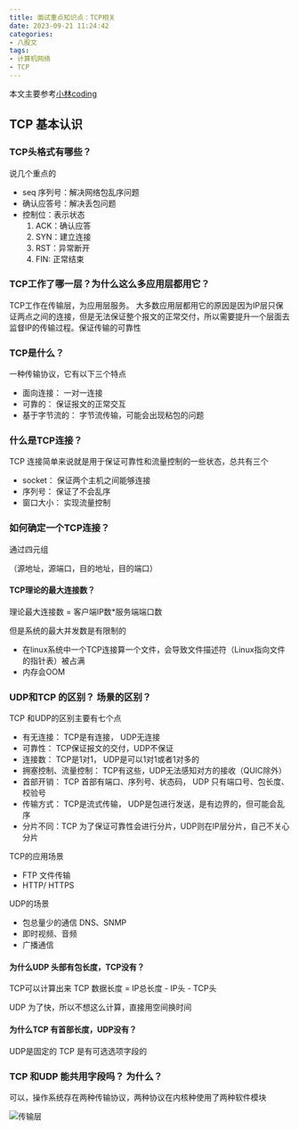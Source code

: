 ```yaml
---
title: 面试重点知识点：TCP相关
date: 2023-09-21 11:24:42
categories:
- 八股文
tags:
- 计算机网络
- TCP
---
```


本文主要参考[小林coding](https://xiaolincoding.com/network/3_tcp/tcp_interview.html#tcp-%E5%A4%B4%E6%A0%BC%E5%BC%8F%E6%9C%89%E5%93%AA%E4%BA%9B)

## TCP 基本认识

### TCP头格式有哪些？

说几个重点的

- seq 序列号：解决网络包乱序问题
- 确认应答号：解决丢包问题
- 控制位：表示状态
    1. ACK：确认应答
    2. SYN：建立连接
    3. RST：异常断开
    4. FIN: 正常结束

### TCP工作了哪一层？为什么这么多应用层都用它？

TCP工作在传输层，为应用层服务。
大多数应用层都用它的原因是因为IP层只保证两点之间的连接，但是无法保证整个报文的正常交付，所以需要提升一个层面去监督IP的传输过程。保证传输的可靠性

### TCP是什么？

一种传输协议，它有以下三个特点

- 面向连接： 一对一连接
- 可靠的： 保证报文的正常交互
- 基于字节流的： 字节流传输，可能会出现粘包的问题

### 什么是TCP连接？

TCP 连接简单来说就是用于保证可靠性和流量控制的一些状态，总共有三个

- socket： 保证两个主机之间能够连接
- 序列号： 保证了不会乱序
- 窗口大小： 实现流量控制

### 如何确定一个TCP连接？

通过四元组

（源地址，源端口，目的地址，目的端口）

#### TCP理论的最大连接数？

理论最大连接数 = 客户端IP数*服务端端口数

但是系统的最大并发数是有限制的

- 在linux系统中一个TCP连接算一个文件，会导致文件描述符（Linux指向文件的指针表）被占满
- 内存会OOM

### UDP和TCP 的区别？ 场景的区别？

TCP 和UDP的区别主要有七个点

- 有无连接： TCP是有连接， UDP无连接
- 可靠性： TCP保证报文的交付，UDP不保证
- 连接数： TCP是1对1， UDP是可以1对1或者1对多的
- 拥塞控制、流量控制： TCP有这些，UDP无法感知对方的接收（QUIC除外）
- 首部开销： TCP 首部有端口、序列号、状态码， UDP 只有端口号、包长度、校验号
- 传输方式： TCP是流式传输， UDP是包进行发送，是有边界的，但可能会乱序
- 分片不同：TCP 为了保证可靠性会进行分片，UDP则在IP层分片，自己不关心分片


TCP的应用场景

- FTP 文件传输
- HTTP/ HTTPS

UDP的场景

- 包总量少的通信 DNS、SNMP
- 即时视频、音频
- 广播通信

#### 为什么UDP 头部有包长度，TCP没有？

TCP可以计算出来
TCP 数据长度 = IP总长度 - IP头 - TCP头

UDP 为了快，所以不想这么计算，直接用空间换时间

#### 为什么TCP 有首部长度，UDP没有？

UDP是固定的
TCP 是有可选选项字段的

### TCP 和UDP 能共用字段吗？ 为什么？

可以，操作系统存在两种传输协议，两种协议在内核种使用了两种软件模块

![传输层](https://cdn.xiaolincoding.com/gh/xiaolincoder/network/port/tcp%E5%92%8Cudp%E6%A8%A1%E5%9D%97.jpeg)